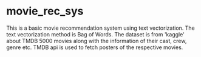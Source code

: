 # movie_rec_sys
This is a basic movie recommendation system using text vectorization. The text vectorization method is Bag of Words. The dataset is from 'kaggle' about TMDB 5000 movies along with the information of their cast, crew, genre etc. TMDB api is used to fetch posters of the respective movies.
